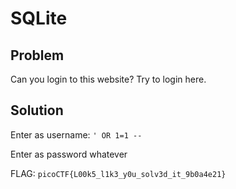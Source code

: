 # SQLite

## Problem

Can you login to this website? Try to login here.

## Solution

Enter as username: `' OR 1=1 --`

Enter as password whatever

FLAG: `picoCTF{L00k5_l1k3_y0u_solv3d_it_9b0a4e21}`